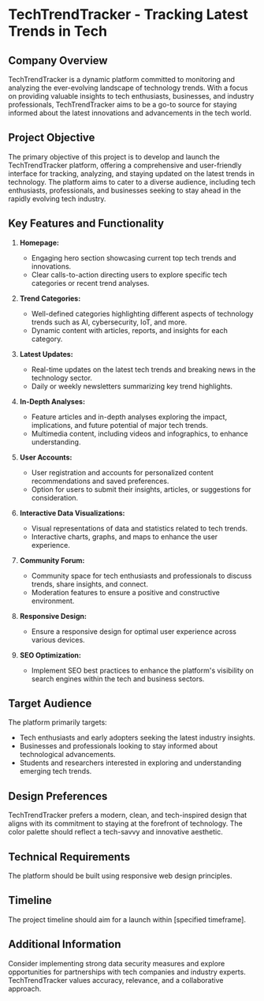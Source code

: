 # TechTrendTracker - Tracking Latest Trends in Tech

## Company Overview

TechTrendTracker is a dynamic platform committed to monitoring and analyzing the ever-evolving landscape of technology trends. With a focus on providing valuable insights to tech enthusiasts, businesses, and industry professionals, TechTrendTracker aims to be a go-to source for staying informed about the latest innovations and advancements in the tech world.

## Project Objective

The primary objective of this project is to develop and launch the TechTrendTracker platform, offering a comprehensive and user-friendly interface for tracking, analyzing, and staying updated on the latest trends in technology. The platform aims to cater to a diverse audience, including tech enthusiasts, professionals, and businesses seeking to stay ahead in the rapidly evolving tech industry.

## Key Features and Functionality

1. **Homepage:**
   - Engaging hero section showcasing current top tech trends and innovations.
   - Clear calls-to-action directing users to explore specific tech categories or recent trend analyses.

2. **Trend Categories:**
   - Well-defined categories highlighting different aspects of technology trends such as AI, cybersecurity, IoT, and more.
   - Dynamic content with articles, reports, and insights for each category.

3. **Latest Updates:**
   - Real-time updates on the latest tech trends and breaking news in the technology sector.
   - Daily or weekly newsletters summarizing key trend highlights.

4. **In-Depth Analyses:**
   - Feature articles and in-depth analyses exploring the impact, implications, and future potential of major tech trends.
   - Multimedia content, including videos and infographics, to enhance understanding.

5. **User Accounts:**
   - User registration and accounts for personalized content recommendations and saved preferences.
   - Option for users to submit their insights, articles, or suggestions for consideration.

6. **Interactive Data Visualizations:**
   - Visual representations of data and statistics related to tech trends.
   - Interactive charts, graphs, and maps to enhance the user experience.

7. **Community Forum:**
   - Community space for tech enthusiasts and professionals to discuss trends, share insights, and connect.
   - Moderation features to ensure a positive and constructive environment.

8. **Responsive Design:**
   - Ensure a responsive design for optimal user experience across various devices.

9. **SEO Optimization:**
   - Implement SEO best practices to enhance the platform's visibility on search engines within the tech and business sectors.

## Target Audience

The platform primarily targets:
- Tech enthusiasts and early adopters seeking the latest industry insights.
- Businesses and professionals looking to stay informed about technological advancements.
- Students and researchers interested in exploring and understanding emerging tech trends.

## Design Preferences

TechTrendTracker prefers a modern, clean, and tech-inspired design that aligns with its commitment to staying at the forefront of technology. The color palette should reflect a tech-savvy and innovative aesthetic.

## Technical Requirements

The platform should be built using responsive web design principles.

## Timeline

The project timeline should aim for a launch within [specified timeframe].

## Additional Information

Consider implementing strong data security measures and explore opportunities for partnerships with tech companies and industry experts. TechTrendTracker values accuracy, relevance, and a collaborative approach.

